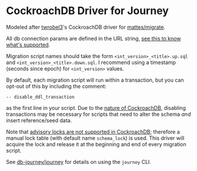 # CockroachDB Driver for Journey

Modeled after [twrobel3](https://github.com/twrobel3)'s CockroachDB driver for [mattes/migrate](https://github.com/mattes/migrate).

All db connection params are defined in the URL string, [see this to know what's supported](https://github.com/mattes/migrate/tree/2570d5866d87da6ab95d0fe9aac10cbd5641418d/database/cockroachdb).

Migration script names should take the form `<int_version>_<title>.up.sql` and `<int_version>_<title>.down.sql`. I recommend using a timestamp (seconds since epoch) for `<int_version>` values.

By default, each migration script will run within a transaction, but you can opt-out of this by including the comment:

`-- disable_ddl_transaction`

as the first line in your script. Due to the [nature of CockroachDB](https://github.com/cockroachdb/cockroach/issues/14548), disabling transactions may be necessary for scripts that need to alter the schema *and* insert reference/seed data.

Note that [advisory locks are not supported in CockroachDB](https://github.com/cockroachdb/cockroach/issues/13546); therefore a manual lock table (with default name `schema_lock`) is used. This driver will acquire the lock and release it at the beginning and end of every migration script.

See [db-journey/journey](https://github.com/db-journey/journey) for details on using the `journey` CLI.
